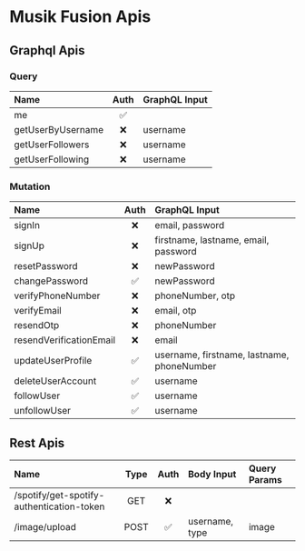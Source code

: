 # Musik Fusion Apis

## Graphql Apis

### Query

| Name              |        Auth        | GraphQL Input |
| :---------------- | :----------------: | :------------ |
| me                | :white_check_mark: |               |
| getUserByUsername |        :x:         | username      |
| getUserFollowers  |        :x:         | username      |
| getUserFollowing  |        :x:         | username      |

### Mutation

| Name                    |        Auth        | GraphQL Input                              |
| :---------------------- | :----------------: | :----------------------------------------- |
| signIn                  |        :x:         | email, password                            |
| signUp                  |        :x:         | firstname, lastname, email, password       |
| resetPassword           |        :x:         | newPassword                                |
| changePassword          | :white_check_mark: | newPassword                                |
| verifyPhoneNumber       |        :x:         | phoneNumber, otp                           |
| verifyEmail             |        :x:         | email, otp                                 |
| resendOtp               |        :x:         | phoneNumber                                |
| resendVerificationEmail |        :x:         | email                                      |
| updateUserProfile       | :white_check_mark: | username, firstname, lastname, phoneNumber |
| deleteUserAccount       | :white_check_mark: | username                                   |
| followUser              | :white_check_mark: | username                                   |
| unfollowUser            | :white_check_mark: | username                                   |

## Rest Apis

| Name                                      | Type |        Auth        | Body Input     | Query Params |
| :---------------------------------------- | :--: | :----------------: | :------------- | :----------- |
| /spotify/get-spotify-authentication-token | GET  |        :x:         |                |              |
| /image/upload                             | POST | :white_check_mark: | username, type | image        |
